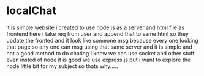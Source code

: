 # localChat
it is simple website i created to use node js as a server and html file as frontend here i take req from user and append that to same html so they update the fronted and it look like someone msg because every one looking that page so any one can msg using that same server and it is simple and not a good method to do chating i know we can use socket and other stuff even insted of node it is good we use express.js but i want to explore the node little bit for my subject so thats why.....